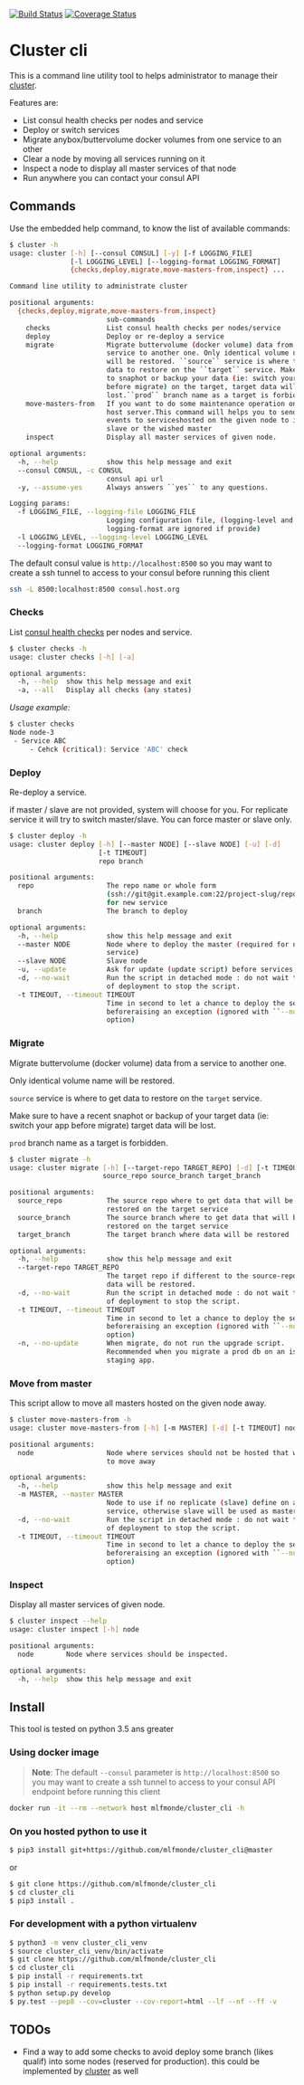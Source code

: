 [![Build Status](https://travis-ci.org/mlfmonde/cluster_cli.svg?branch=master)](https://travis-ci.org/mlfmonde/cluster_cli)
[![Coverage Status](https://coveralls.io/repos/github/mlfmonde/cluster_cli/badge.svg?branch=master)](https://coveralls.io/github/mlfmonde/cluster_cli?branch=master)

# Cluster cli

This is a command line utility tool to helps administrator to manage their
[cluster](https://github.com/mlfmonde/cluster).

Features are:

* List consul health checks per nodes and service
* Deploy or switch services
* Migrate anybox/buttervolume docker volumes from one service to an other
* Clear a node by moving all services running on it
* Inspect a node to display all master services of that node
* Run anywhere you can contact your consul API

## Commands

Use the embedded help command, to know the list of available commands:

```bash
$ cluster -h
usage: cluster [-h] [--consul CONSUL] [-y] [-f LOGGING_FILE]
               [-l LOGGING_LEVEL] [--logging-format LOGGING_FORMAT]
               {checks,deploy,migrate,move-masters-from,inspect} ...

Command line utility to administrate cluster

positional arguments:
  {checks,deploy,migrate,move-masters-from,inspect}
                        sub-commands
    checks              List consul health checks per nodes/service
    deploy              Deploy or re-deploy a service
    migrate             Migrate buttervolume (docker volume) data from a
                        service to another one. Only identical volume name
                        will be restored. ``source`` service is where to get
                        data to restore on the ``target`` service. Make sure
                        to snaphot or backup your data (ie: switch your app
                        before migrate) on the target, target data will be
                        lost.``prod`` branch name as a target is forbidden
    move-masters-from   If you want to do some maintenance operation on the
                        host server.This command will helps you to send all
                        events to serviceshosted on the given node to its
                        slave or the wished master
    inspect             Display all master services of given node.

optional arguments:
  -h, --help            show this help message and exit
  --consul CONSUL, -c CONSUL
                        consul api url
  -y, --assume-yes      Always answers ``yes`` to any questions.

Logging params:
  -f LOGGING_FILE, --logging-file LOGGING_FILE
                        Logging configuration file, (logging-level and
                        logging-format are ignored if provide)
  -l LOGGING_LEVEL, --logging-level LOGGING_LEVEL
  --logging-format LOGGING_FORMAT
```

The default consul value is ``http://localhost:8500`` so you may want to
create a ssh tunnel to access to your consul before running this client

```bash
ssh -L 8500:localhost:8500 consul.host.org
```

### Checks

List [consul health checks](https://www.consul.io/api/health.html) per nodes
and service.

```bash
$ cluster checks -h
usage: cluster checks [-h] [-a]

optional arguments:
  -h, --help  show this help message and exit
  -a, --all   Display all checks (any states)
```

_Usage example:_
```bash
$ cluster checks
Node node-3
 - Service ABC
     - Cehck (critical): Service 'ABC' check
```

### Deploy

Re-deploy a service.

if master / slave are not provided, system will choose for you. For replicate
service it will try to switch master/slave. You can force master or slave only.


```bash
$ cluster deploy -h
usage: cluster deploy [-h] [--master NODE] [--slave NODE] [-u] [-d]
                      [-t TIMEOUT]
                      repo branch

positional arguments:
  repo                  The repo name or whole form
                        (ssh://git@git.example.com:22/project-slug/repo-name)
                        for new service
  branch                The branch to deploy

optional arguments:
  -h, --help            show this help message and exit
  --master NODE         Node where to deploy the master (required for new
                        service)
  --slave NODE          Slave node
  -u, --update          Ask for update (update script) before services are up
  -d, --no-wait         Run the script in detached mode : do not wait the end
                        of deployment to stop the script.
  -t TIMEOUT, --timeout TIMEOUT
                        Time in second to let a chance to deploy the service
                        beforeraising an exception (ignored with ``--no-wait``
                        option)
```
### Migrate

Migrate buttervolume (docker volume) data from a service to another one.

Only identical volume name will be restored.

``source`` service is where to get data to restore on the ``target`` service.

Make sure to have a recent snaphot or backup of your target data (ie: switch
your app before migrate) target data will be lost.

``prod`` branch name as a target is forbidden.


```bash
$ cluster migrate -h
usage: cluster migrate [-h] [--target-repo TARGET_REPO] [-d] [-t TIMEOUT]
                       source_repo source_branch target_branch

positional arguments:
  source_repo           The source repo where to get data that will be
                        restored on the target service
  source_branch         The source branch where to get data that will be
                        restored on the target service
  target_branch         The target branch where data will be restored

optional arguments:
  -h, --help            show this help message and exit
  --target-repo TARGET_REPO
                        The target repo if different to the source-repo where
                        data will be restored.
  -d, --no-wait         Run the script in detached mode : do not wait the end
                        of deployment to stop the script.
  -t TIMEOUT, --timeout TIMEOUT
                        Time in second to let a chance to deploy the service
                        beforeraising an exception (ignored with ``--no-wait``
                        option)
  -n, --no-update       When migrate, do not run the upgrade script.
                        Recommended when you migrate a prod db on an iso
                        staging app.
```

### Move from master

This script allow to move all masters hosted on the given node away.

```bash
$ cluster move-masters-from -h
usage: cluster move-masters-from [-h] [-m MASTER] [-d] [-t TIMEOUT] node

positional arguments:
  node                  Node where services should not be hosted that we want
                        to move away

optional arguments:
  -h, --help            show this help message and exit
  -m MASTER, --master MASTER
                        Node to use if no replicate (slave) define on a
                        service, otherwise slave will be used as master.
  -d, --no-wait         Run the script in detached mode : do not wait the end
                        of deployment to stop the script.
  -t TIMEOUT, --timeout TIMEOUT
                        Time in second to let a chance to deploy the service
                        beforeraising an exception (ignored with ``--no-wait``
                        option)
```

### Inspect

Display all master services of given node.

```bash
$ cluster inspect --help
usage: cluster inspect [-h] node

positional arguments:
  node        Node where services should be inspected.

optional arguments:
  -h, --help  show this help message and exit
```

## Install

This tool is tested on python 3.5 ans greater

### Using docker image

> **Note**: The default ``--consul`` parameter is ``http://localhost:8500``
> so you may want to create a ssh tunnel to access to your consul API
> endpoint before running this client

```bash
docker run -it --rm --network host mlfmonde/cluster_cli -h
```

### On you hosted python to use it

```bash
$ pip3 install git+https://github.com/mlfmonde/cluster_cli@master
```

or

```bash
$ git clone https://github.com/mlfmonde/cluster_cli
$ cd cluster_cli
$ pip3 install .
```

### For development with a python virtualenv

```bash
$ python3 -m venv cluster_cli_venv
$ source cluster_cli_venv/bin/activate
$ git clone https://github.com/mlfmonde/cluster_cli
$ cd cluster_cli
$ pip install -r requirements.txt
$ pip install -r requirements.tests.txt
$ python setup.py develop
$ py.test --pep8 --cov=cluster --cov-report=html --lf --nf --ff -v
```


## TODOs

* Find a way to add some checks to avoid deploy some branch (likes qualif) into
  some nodes (reserved for production). this could be implemented by [cluster](
  https://github.com/mlfmonde/cluister) as well
